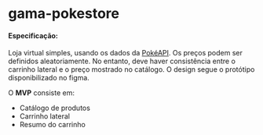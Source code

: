 # gama-pokestore  

#### Especificação:
Loja virtual simples, usando os dados da [PokéAPI](https://pokeapi.co/). Os preços podem ser definidos aleatoriamente. 
No entanto, deve haver consistência entre o carrinho  lateral e o preço mostrado no catálogo. O design segue o protótipo disponibilizado no figma.

O **MVP** consiste em:  
- Catálogo de produtos
- Carrinho lateral
- Resumo do carrinho

